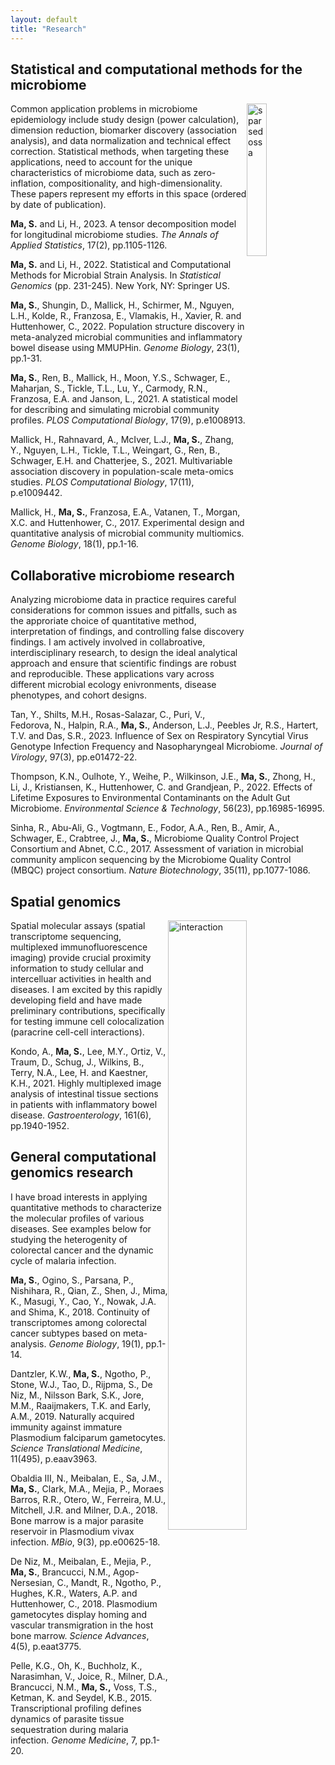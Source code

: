 ```yaml
---
layout: default
title: "Research"
---
```


## Statistical and computational methods for the microbiome

<img style="float: right;" src="{{ site.github.url }}/assets/img/sparsedossa.jpg" alt="sparsedossa" width="25%">

Common application problems in microbiome epidemiology include study design (power calculation), dimension reduction, biomarker discovery (association analysis), and data normalization and technical effect correction. Statistical methods, when targeting these applications, need to account for the unique characteristics of microbiome data, such as zero-inflation, compositionality, and high-dimensionality. These papers represent my efforts in this space (ordered by date of publication).

**Ma, S.** and Li, H., 2023. A tensor decomposition model for longitudinal microbiome studies. _The Annals of Applied Statistics_, 17(2), pp.1105-1126.

**Ma, S.** and Li, H., 2022. Statistical and Computational Methods for Microbial Strain Analysis. In _Statistical Genomics_ (pp. 231-245). New York, NY: Springer US.

**Ma, S.**, Shungin, D., Mallick, H., Schirmer, M., Nguyen, L.H., Kolde, R., Franzosa, E., Vlamakis, H., Xavier, R. and Huttenhower, C., 2022. Population structure discovery in meta-analyzed microbial communities and inflammatory bowel disease using MMUPHin. _Genome Biology_, 23(1), pp.1-31.

**Ma, S.**, Ren, B., Mallick, H., Moon, Y.S., Schwager, E., Maharjan, S., Tickle, T.L., Lu, Y., Carmody, R.N., Franzosa, E.A. and Janson, L., 2021. A statistical model for describing and simulating microbial community profiles. _PLOS Computational Biology_, 17(9), p.e1008913.
 
Mallick, H., Rahnavard, A., McIver, L.J., **Ma, S.**, Zhang, Y., Nguyen, L.H., Tickle, T.L., Weingart, G., Ren, B., Schwager, E.H. and Chatterjee, S., 2021. Multivariable association discovery in population-scale meta-omics studies. _PLOS Computational Biology_, 17(11), p.e1009442.

Mallick, H., **Ma, S.**, Franzosa, E.A., Vatanen, T., Morgan, X.C. and Huttenhower, C., 2017. Experimental design and quantitative analysis of microbial community multiomics. _Genome Biology_, 18(1), pp.1-16.

## Collaborative microbiome research

Analyzing microbiome data in practice requires careful considerations for common issues and pitfalls, such as the approriate choice of quantitative method, interpretation of findings, and controlling false discovery findings. I am actively involved in collabroative, interdisciplinary research, to design the ideal analytical approach and ensure that scientific findings are robust and reproducible. These applications vary across different microbial ecology enivronments, disease phenotypes, and cohort designs.

Tan, Y., Shilts, M.H., Rosas-Salazar, C., Puri, V., Fedorova, N., Halpin, R.A., **Ma, S.**, Anderson, L.J., Peebles Jr, R.S., Hartert, T.V. and Das, S.R., 2023. Influence of Sex on Respiratory Syncytial Virus Genotype Infection Frequency and Nasopharyngeal Microbiome. _Journal of Virology_, 97(3), pp.e01472-22.

Thompson, K.N., Oulhote, Y., Weihe, P., Wilkinson, J.E., **Ma, S.**, Zhong, H., Li, J., Kristiansen, K., Huttenhower, C. and Grandjean, P., 2022. Effects of Lifetime Exposures to Environmental Contaminants on the Adult Gut Microbiome. _Environmental Science & Technology_, 56(23), pp.16985-16995.

Sinha, R., Abu-Ali, G., Vogtmann, E., Fodor, A.A., Ren, B., Amir, A., Schwager, E., Crabtree, J., **Ma, S.**, Microbiome Quality Control Project Consortium and Abnet, C.C., 2017. Assessment of variation in microbial community amplicon sequencing by the Microbiome Quality Control (MBQC) project consortium. _Nature Biotechnology_, 35(11), pp.1077-1086.

## Spatial genomics

<img style="float: right;" src="{{ site.github.url }}/assets/img/interaction.jpg" alt="interaction" width="50%">

Spatial molecular assays (spatial transcriptome sequencing, multiplexed immunofluorescence imaging) provide crucial proximity information to study cellular and intercelluar activities in health and diseases. I am excited by this rapidly developing field and have made preliminary contributions, specifically for testing immune cell colocalization (paracrine cell-cell interactions).

Kondo, A., **Ma, S.**, Lee, M.Y., Ortiz, V., Traum, D., Schug, J., Wilkins, B., Terry, N.A., Lee, H. and Kaestner, K.H., 2021. Highly multiplexed image analysis of intestinal tissue sections in patients with inflammatory bowel disease. _Gastroenterology_, 161(6), pp.1940-1952.

## General computational genomics research

I have broad interests in applying quantitative methods to characterize the molecular profiles of various diseases. See examples below for studying the heterogenity of colorectal cancer and the dynamic cycle of malaria infection.

**Ma, S.**, Ogino, S., Parsana, P., Nishihara, R., Qian, Z., Shen, J., Mima, K., Masugi, Y., Cao, Y., Nowak, J.A. and Shima, K., 2018. Continuity of transcriptomes among colorectal cancer subtypes based on meta-analysis. _Genome Biology_, 19(1), pp.1-14.

Dantzler, K.W., **Ma, S.**, Ngotho, P., Stone, W.J., Tao, D., Rijpma, S., De Niz, M., Nilsson Bark, S.K., Jore, M.M., Raaijmakers, T.K. and Early, A.M., 2019. Naturally acquired immunity against immature Plasmodium falciparum gametocytes. _Science Translational Medicine_, 11(495), p.eaav3963.

Obaldia III, N., Meibalan, E., Sa, J.M., **Ma, S.**, Clark, M.A., Mejia, P., Moraes Barros, R.R., Otero, W., Ferreira, M.U., Mitchell, J.R. and Milner, D.A., 2018. Bone marrow is a major parasite reservoir in Plasmodium vivax infection. _MBio_, 9(3), pp.e00625-18.

De Niz, M., Meibalan, E., Mejia, P., **Ma, S.**, Brancucci, N.M., Agop-Nersesian, C., Mandt, R., Ngotho, P., Hughes, K.R., Waters, A.P. and Huttenhower, C., 2018. Plasmodium gametocytes display homing and vascular transmigration in the host bone marrow. _Science Advances_, 4(5), p.eaat3775.

Pelle, K.G., Oh, K., Buchholz, K., Narasimhan, V., Joice, R., Milner, D.A., Brancucci, N.M., **Ma, S.,** Voss, T.S., Ketman, K. and Seydel, K.B., 2015. Transcriptional profiling defines dynamics of parasite tissue sequestration during malaria infection. _Genome Medicine_, 7, pp.1-20.
